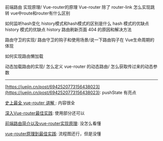 前端路由 实现原理/ Vue-router的原理 
Vue-router 除了 router-link 怎么实现跳转
vue中route和router有什么区别

如何监听hash变化
history模式和hash模式的区别是什么
hash 模式的优缺点
history 模式的优缺点
history 路由刷新页面 404 的原因和解决方法


路由守卫的实现/ 路由守卫的钩子和使用场景/说一下路由钩子在 Vue生命周期的体现

如何实现路由懒加载

动态加载路由的实现/ 怎么定义 vue-router 的动态路由/ 怎么获取传过来的动态参数


-------------------------------------------------------------------------



[https://juejin.cn/post/6942520773156438023](https://juejin.cn/post/6942520773156438023): pushState 有亮点


[史上最全 vue-router 讲解 ](https://juejin.cn/post/7243611408628498491): 内容很全

[深入Vue-router最佳实践](https://juejin.cn/post/6847902224606216200): 使用部分还可以

[前端路由简介以及vue-router实现原理](https://juejin.cn/post/6844903615283363848): 没怎么看懂

[vue-router原理到最佳实践](https://juejin.cn/post/6844903986374377486): 流程图还行，但是没懂